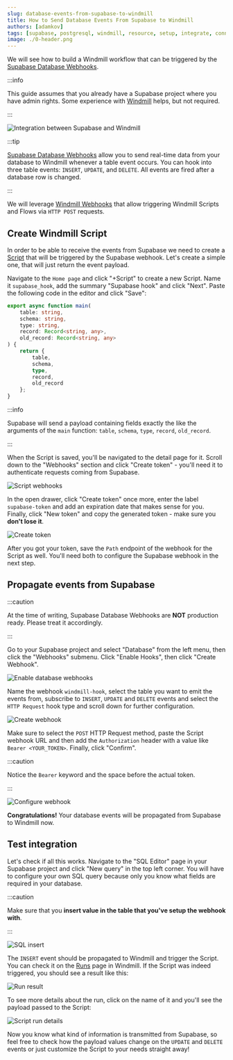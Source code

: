 ```yaml
---
slug: database-events-from-supabase-to-windmill
title: How to Send Database Events From Supabase to Windmill
authors: [adamkov]
tags: [supabase, postgresql, windmill, resource, setup, integrate, connect, v2]
image: ./0-header.png
---
```


We will see how to build a Windmill workflow that can be triggered by the
[Supabase Database Webhooks](https://supabase.com/docs/guides/database/webhooks).

<!--truncate-->

:::info

This guide assumes that you already have a Supabase project where you have admin
rights. Some experience with [Windmill](/docs/intro) helps, but not required.

:::

![Integration between Supabase and Windmill](./0-header.png.webp 'Connect Supabase with Windmill')

:::tip

[Supabase Database Webhooks](https://supabase.com/docs/guides/database/webhooks) allow you to send real-time data from your database to Windmill whenever a table event occurs.
You can hook into three table events: `INSERT`, `UPDATE`, and `DELETE`. All events are fired after a database row is changed.

:::

We will leverage [Windmill Webhooks](/docs/core_concepts/webhooks) that allow triggering
Windmill Scripts and Flows via `HTTP POST` requests.

## Create Windmill Script

In order to be able to receive the events from Supabase we need to create a
[Script](/docs/getting_started/scripts_quickstart) that will be triggered by the Supabase webhook. Let's create a simple one, that will just return the event payload.

Navigate to the `Home page` and click "+Script" to create a new Script.
Name it `supabase_hook`, add the summary "Supabase hook" and click "Next". Paste
the following code in the editor and click "Save":

```typescript
export async function main(
	table: string,
	schema: string,
	type: string,
	record: Record<string, any>,
	old_record: Record<string, any>
) {
	return {
		table,
		schema,
		type,
		record,
		old_record
	};
}
```

:::info

Supabase will send a payload containing fields exactly the like the arguments of
the `main` function: `table`, `schema`, `type`, `record`, `old_record`.

:::

When the Script is saved, you'll be navigated to the detail page for it. Scroll
down to the "Webhooks" section and click "Create token" - you'll need it to
authenticate requests coming from Supabase.

![Script webhooks](./1-wm-hook.png.webp)

In the open drawer, click "Create token" once more, enter the label
`supabase-token` and add an expiration date that makes sense for you. Finally,
click "New token" and copy the generated token - make sure you **don't lose
it**.

![Create token](./2-wm-token.png.webp)

After you got your token, save the `Path` endpoint of the webhook for the Script
as well. You'll need both to configure the Supabase webhook in the next step.

## Propagate events from Supabase

:::caution

At the time of writing, Supabase Database Webhooks are **NOT** production ready.
Please treat it accordingly.

:::

Go to your Supabase project and select "Database" from the left menu, then click
the "Webhooks" submenu. Click "Enable Hooks", then click "Create Webhook".

![Enable database webhooks](./3-enable-db-hook.png.webp)

Name the webhook `windmill-hook`, select the table you want to emit the events
from, subscribe to `INSERT`, `UPDATE` and `DELETE` events and select the
`HTTP Request` hook type and scroll down for further configuration.

![Create webhook](./4-create-db-hook.png.webp)

Make sure to select the `POST` HTTP Request method, paste the Script webhook URL
and then add the `Authorization` header with a value like `Bearer <YOUR_TOKEN>`.
Finally, click "Confirm".

:::caution

Notice the `Bearer` keyword and the space before the actual token.

:::

![Configure webhook](./5-configure-db-hook.png.webp)

**Congratulations!** Your database events will be propagated from Supabase to
Windmill now.

## Test integration

Let's check if all this works. Navigate to the "SQL Editor" page in your
Supabase project and click "New query" in the top left corner. You will have to
configure your own SQL query because only you know what fields are required in
your database.

:::caution

Make sure that you **insert value in the table that you've setup the webhook
with**.

:::

![SQL insert](./6-insert-query.png.webp)

The `INSERT` event should be propagated to Windmill and trigger the Script. You
can check it on the [Runs](/docs/core_concepts/monitor_past_and_future_runs) page in Windmill. If the Script was indeed
triggered, you should see a result like this:

![Run result](./7-run-result.png.webp)

To see more details about the run, click on the name of it and you'll see the
payload passed to the Script:

![Script run details](./8-run-details.png.webp)

Now you know what kind of information is transmitted from Supabase, so feel free
to check how the payload values change on the `UPDATE` and `DELETE` events or
just customize the Script to your needs straight away!